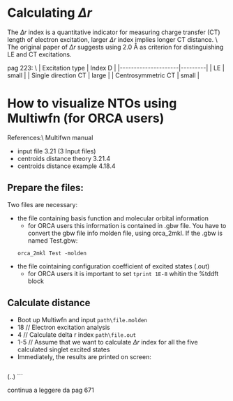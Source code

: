 # Calculating $\Delta r$
The $\Delta r$ index is a quantitative indicator for measuring charge transfer (CT) length of electron excitation, 
larger $\Delta r$ index implies longer CT distance. \\
The original paper of $\Delta r$ suggests using 2.0 Å as criterion for distinguishing LE and CT excitations.

pag 223: \\
| Excitation type     | Index D |
|---------------------|---------|
| LE                  | small   |
| Single direction CT | large   |
| Centrosymmetric CT  | small   |



# How to visualize NTOs using Multiwfn (for ORCA users)
References:\ 
Multifwn manual
- input file 3.21 (3 Input files)
- centroids distance theory 3.21.4
- centroids distance example 4.18.4

## Prepare the files:
Two files are necessary:
- the file containing basis function and molecular orbital information
	- for ORCA users this information is contained in .gbw file. You have to convert the gbw file info molden file, using orca_2mkl. If the .gbw is named Test.gbw: 
	```
	orca_2mkl Test -molden
	```
- the file cointaining configuration coefficient of excited states (.out)
    - for ORCA users it is important to set ```tprint 1E-8``` whitin the %tddft block



## Calculate distance
- Boot up Multiwfn and input 
``` path\file.molden ```
- 18 // Electron excitation analysis
- 4 // Calculate delta r index 	``` path\file.out ```
- 1-5 // Assume that we want to calculate $\Delta r$ index for all the five calculated singlet excited states
- Immediately, the results are printed on screen:
  ``` Excited state 1: Delta_r = 1.499249 Bohr, 0.793368 Angstrom
(..)  ```



  continua a leggere da pag 671
